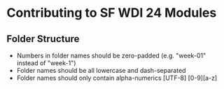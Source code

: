 # Contributing to SF WDI 24 Modules

## Folder Structure

* Numbers in folder names should be zero-padded (e.g. "week-01" instead of "week-1")
* Folder names should be all lowercase and dash-separated
* Folder names should only contain alpha-numerics [UTF-8] [0-9][a-z]
